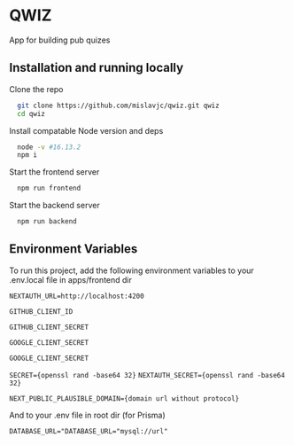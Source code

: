# QWIZ

App for building pub quizes

## Installation and running locally

Clone the repo

```bash
  git clone https://github.com/mislavjc/qwiz.git qwiz
  cd qwiz
```
Install compatable Node version and deps
```bash
  node -v #16.13.2
  npm i
```
Start the frontend server
```bash
  npm run frontend
```
Start the backend server
```bash
  npm run backend
```

## Environment Variables

To run this project, add the following environment variables to your .env.local file in apps/frontend dir

`NEXTAUTH_URL=http://localhost:4200`

`GITHUB_CLIENT_ID`

`GITHUB_CLIENT_SECRET`

`GOOGLE_CLIENT_SECRET`

`GOOGLE_CLIENT_SECRET`

`SECRET={openssl rand -base64 32}`
`NEXTAUTH_SECRET={openssl rand -base64 32}`

`NEXT_PUBLIC_PLAUSIBLE_DOMAIN={domain url without protocol}`

And to your .env file in root dir (for Prisma)

`DATABASE_URL="DATABASE_URL="mysql://url"`